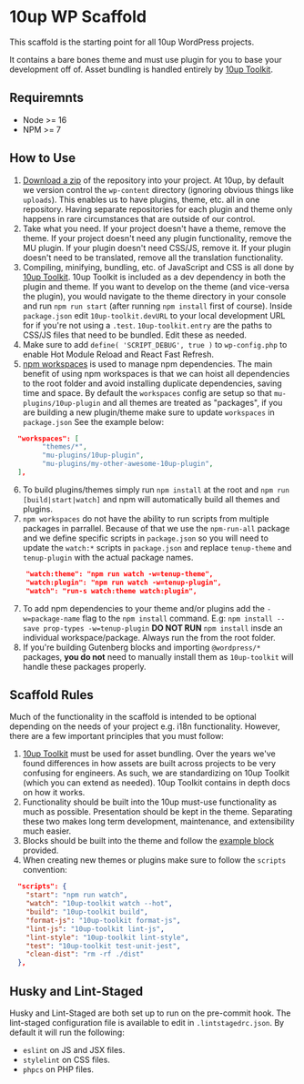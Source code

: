 # 10up WP Scaffold

This scaffold is the starting point for all 10up WordPress projects.

It contains a bare bones theme and must use plugin for you to base your development off of. Asset bundling is handled entirely by [10up Toolkit](https://github.com/10up/10up-toolkit).

## Requiremnts

- Node >= 16
- NPM >= 7

## How to Use

1. [Download a zip](https://github.com/10up/wp-scaffold/archive/trunk.zip) of the repository into your project. At 10up, by default we version control the `wp-content` directory (ignoring obvious things like `uploads`). This enables us to have plugins, theme, etc. all in one repository. Having separate repositories for each plugin and theme only happens in rare circumstances that are outside of our control.
2. Take what you need. If your project doesn't have a theme, remove the theme. If your project doesn't need any plugin functionality, remove the MU plugin. If your plugin doesn't need CSS/JS, remove it. If your plugin doesn't need to be translated, remove all the translation functionality.
3. Compiling, minifying, bundling, etc. of JavaScript and CSS is all done by [10up Toolkit](https://github.com/10up/10up-toolkit). 10up Toolkit is included as a dev dependency in both the plugin and theme. If you want to develop on the theme (and vice-versa the plugin), you would navigate to the theme directory in your console and run `npm run start` (after running `npm install` first of course). Inside `package.json` edit `10up-toolkit.devURL` to your local development URL for if you're not using a `.test`. `10up-toolkit.entry` are the paths to CSS/JS files that need to be bundled. Edit these as needed.
4. Make sure to add `define( 'SCRIPT_DEBUG', true )` to `wp-config.php` to enable Hot Module Reload and React Fast Refresh.
5. [npm workspaces](https://docs.npmjs.com/cli/v7/using-npm/workspaces) is used to manage npm dependencies. The main benefit of using npm workspaces is that we can hoist all dependencies to the root folder and avoid installing duplicate dependencies, saving time and space. By default the `workspaces` config are setup so that `mu-plugins/10up-plugin` and all themes are treated as "packages", if you are building a new plugin/theme make sure to update `workspaces` in `package.json` See the example below:

```json
  "workspaces": [
		"themes/*",
		"mu-plugins/10up-plugin",
		"mu-plugins/my-other-awesome-10up-plugin",
  ],
```
6. To build plugins/themes simply run `npm install` at the root and `npm run [build|start|watch]` and npm will automatically build all themes and plugins.
7. `npm workspaces` do not have the ability to run scripts from multiple packages in parrallel. Because of that we use the `npm-run-all` package and we define specific scripts in `package.json` so you will need to update the `watch:*` scripts in `package.json` and replace `tenup-theme` and `tenup-plugin` with the actual package names.

```json
	"watch:theme": "npm run watch -w=tenup-theme",
	"watch:plugin": "npm run watch -w=tenup-plugin",
	"watch": "run-s watch:theme watch:plugin",
```
7. To add npm dependencies to your theme and/or plugins add the `-w=package-name` flag to the `npm install` command. E.g: `npm install --save prop-types -w=tenup-plugin` **DO NOT RUN** `npm install` insde an individual workspace/package. Always run the from the root folder.
8. If you're building Gutenberg blocks and importing `@wordpress/*` packages, **you do not** need to manually install them as `10up-toolkit` will handle these packages properly.

## Scaffold Rules

Much of the functionality in the scaffold is intended to be optional depending on the needs of your project e.g. i18n functionality. However, there are a few important principles that you must follow:

1. [10up Toolkit](https://github.com/10up/10up-toolkit) must be used for asset bundling. Over the years we've found differences in how assets are built across projects to be very confusing for engineers.  As such, we are standardizing on 10up Toolkit (which you can extend as needed). 10up Toolkit contains in depth docs on how it works.
2. Functionality should be built into the 10up must-use functionality as much as possible. Presentation should be kept in the theme. Separating these two makes long term development, maintenance, and extensibility much easier.
3. Blocks should be built into the theme and follow the [example block](https://github.com/10up/wp-scaffold/tree/trunk/themes/10up-theme/includes/blocks/example-block) provided.
5. When creating new themes or plugins make sure to  follow the `scripts` convention:
```json
  "scripts": {
    "start": "npm run watch",
    "watch": "10up-toolkit watch --hot",
    "build": "10up-toolkit build",
    "format-js": "10up-toolkit format-js",
    "lint-js": "10up-toolkit lint-js",
    "lint-style": "10up-toolkit lint-style",
    "test": "10up-toolkit test-unit-jest",
    "clean-dist": "rm -rf ./dist"
  },
```

## Husky and Lint-Staged

Husky and Lint-Staged are both set up to run on the pre-commit hook. The lint-staged configuration file is available to edit in `.lintstagedrc.json`.
By default it will run the following:

- `eslint` on JS and JSX files.
- `stylelint` on CSS files.
- `phpcs` on PHP files.
